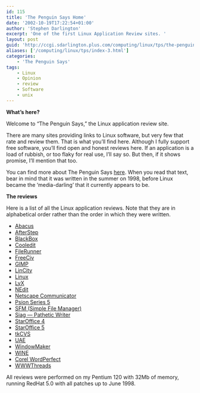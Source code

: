 ```yaml
---
id: 115
title: 'The Penguin Says Home'
date: '2002-10-19T17:22:54+01:00'
author: 'Stephen Darlington'
excerpt: 'One of the first Linux Application Review sites. '
layout: post
guid: 'http://ccgi.sdarlington.plus.com/computing/linux/tps/the-penguin-says-home.html'
aliases: ['/computing/linux/tps/index-3.html']
categories:
    - 'The Penguin Says'
tags:
    - Linux
    - Opinion
    - review
    - Software
    - unix
---
```


**What’s here?**

Welcome to “The Penguin Says,” the Linux application review site.

There are many sites providing links to Linux software, but very few that rate and review them. That is what you’ll find here. Although I fully support free software, you’ll find open and honest reviews here. If an application is a load of rubbish, or too flaky for real use, I’ll say so. But then, if it shows promise, I’ll mention that too.

You can find more about The Penguin Says [here](/computing/linux/tps/about-2.html). When you read that text, bear in mind that it was written in the summer on 1998, before Linux became the ‘media-darling’ that it currently appears to be.

**The reviews**

Here is a list of all the Linux application reviews. Note that they are in alphabetical order rather than the order in which they were written.

- [Abacus](/computing/linux/tps/abacus.html)
- [AfterStep](/computing/linux/tps/as14.html)
- [BlackBox](/computing/linux/tps/blackbox.html)
- [Cooledit](/computing/linux/tps/cooledit.html)
- [FileRunner](/computing/linux/tps/filerunner25.html)
- [FreeCiv](/computing/linux/tps/freeciv.html)
- [GIMP](/computing/linux/tps/gimp.html)
- [LinCity](/computing/linux/tps/lincity.html)
- [Linux](/computing/linux/tps/linux21x.html)
- [LyX](/computing/linux/tps/lyx.html)
- [NEdit](/computing/linux/tps/nedit5.html)
- [Netscape Communicator](/computing/linux/tps/ns4.html)
- [Psion Series 5](/computing/linux/tps/psion5.html)
- [SFM (Simple File Manager)](/computing/linux/tps/sfm.html)
- [Siag — Pathetic Writer](/computing/linux/tps/siag3.html)
- [StarOffice 4](/computing/linux/tps/staroffice4.html)
- [StarOffice 5](/computing/linux/tps/staroffice5.html)
- [tkCVS](/computing/linux/tps/tkcvs.html)
- [UAE](/computing/linux/tps/uae.html)
- [WindowMaker](/computing/linux/tps/windowmaker.html)
- [WINE](/computing/linux/tps/wine.html)
- [Corel WordPerfect](/computing/linux/tps/wp8.html)
- [WWWThreads](/computing/linux/tps/wwwthreads.html)

All reviews were performed on my Pentium 120 with 32Mb of memory, running RedHat 5.0 with all patches up to June 1998.